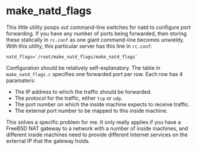 # make_natd_flags

This little utility poops out command-line switches for natd to configure port forwarding. If you have any number of ports being forwarded, then storing these statically in `rc.conf` as one giant command-line becomes unwieldy. With this utility, this particular server has this line in `rc.conf`:

```
natd_flags=`/root/make_natd_flags/make_natd_flags`
```

Configuration should be relatively self-explanatory. The table in `make_natd_flags.c` specifies one forwarded port per row. Each row has 4 paramaters:

* The IP address to which the traffic should be forwarded.
* The protocol for the traffic, either `tcp` or `udp`.
* The port number on which the inside machine expects to receive traffic.
* The external port number to be mapped to this inside machine.

This solves a specific problem for me. It only really applies if you have a FreeBSD NAT gateway to a network with a number of inside machines, and different inside machines need to provide different Internet services on the external IP that the gateway holds.
